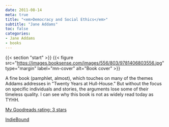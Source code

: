```yaml
---
date: 2011-08-14
meta: true
title: "<em>Democracy and Social Ethics</em>"
subtitle: "Jane Addams"
toc: false
categories:
- Jane Addams
- books
---
```


{{< section "start" >}}
{{< figure src="https://images.booksense.com/images/556/803/9781406803556.jpg" type="margin" label="mn-cover" alt="Book cover" >}}

A fine book (pamphlet, almost), which touches on many of the themes Addams addresses in "Twenty Years at Hull-House." But without the focus on specific individuals and stories, the arguments lose some of their timeless quality. I can see why this book is not as widely read today as TYHH.

[My Goodreads rating: 3 stars](https://www.goodreads.com/review/show/198873782)  

[IndieBound](https://www.indiebound.org/book/9781406803556)
